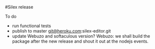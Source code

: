 #Silex release

To do

* run functional tests
* publish to master git@heroku.com:silex-editor.git
* update Webuzo and softaculous version? Webuzo: we shall build the package after the new release and shout it out at the nodejs events.
